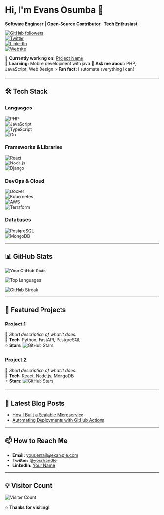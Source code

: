 # **Hi, I'm Evans Osumba** 👋  
**Software Engineer | Open-Source Contributor | Tech Enthusiast**  

[![GitHub followers](https://img.shields.io/github/followers/yourusername?style=social)](https://github.com/yourusername)  
[![Twitter](https://img.shields.io/twitter/follow/yourhandle?style=social)](https://twitter.com/yourhandle)  
[![LinkedIn](https://img.shields.io/badge/LinkedIn-Connect-blue)](https://linkedin.com/in/yourprofile)  
[![Website](https://img.shields.io/badge/Website-Portfolio-orange)](https://yourportfolio.com)  

🔭 **Currently working on:** [Project Name](https://github.com/galaxie/Eyeonic)  
🌱 **Learning:** Mobile development with java
💬 **Ask me about:** PHP, JavaScript, Web Design 
⚡ **Fun fact:** I automate everything I can!  

---

## **🛠️ Tech Stack**  

### **Languages**  
![PHP](https://img.shields.io/badge/-Python-3776AB?logo=python&logoColor=white)  
![JavaScript](https://img.shields.io/badge/-JavaScript-F7DF1E?logo=javascript&logoColor=black)  
![TypeScript](https://img.shields.io/badge/-TypeScript-3178C6?logo=typescript&logoColor=white)  
![Go](https://img.shields.io/badge/-Go-00ADD8?logo=go&logoColor=white)  

### **Frameworks & Libraries**  
![React](https://img.shields.io/badge/-React-61DAFB?logo=react&logoColor=black)  
![Node.js](https://img.shields.io/badge/-Node.js-339933?logo=node.js&logoColor=white)  
![Django](https://img.shields.io/badge/-Django-092E20?logo=django&logoColor=white)  

### **DevOps & Cloud**  
![Docker](https://img.shields.io/badge/-Docker-2496ED?logo=docker&logoColor=white)  
![Kubernetes](https://img.shields.io/badge/-Kubernetes-326CE5?logo=kubernetes&logoColor=white)  
![AWS](https://img.shields.io/badge/-AWS-232F3E?logo=amazon-aws&logoColor=white)  
![Terraform](https://img.shields.io/badge/-Terraform-623CE4?logo=terraform&logoColor=white)  

### **Databases**  
![PostgreSQL](https://img.shields.io/badge/-PostgreSQL-4169E1?logo=postgresql&logoColor=white)  
![MongoDB](https://img.shields.io/badge/-MongoDB-47A248?logo=mongodb&logoColor=white)  

---

## **📊 GitHub Stats**  

![Your GitHub Stats](https://github-readme-stats.vercel.app/api?username=yourusername&show_icons=true&theme=radical&hide_border=true)  

![Top Languages](https://github-readme-stats.vercel.app/api/top-langs/?username=yourusername&layout=compact&theme=radical&hide_border=true)  

![GitHub Streak](https://streak-stats.demolab.com/?user=yourusername&theme=radical&hide_border=true)  

---

## **🚀 Featured Projects**  

### **[Project 1](https://github.com/yourusername/project1)**  
📝 *Short description of what it does.*  
🔧 **Tech:** Python, FastAPI, PostgreSQL  
⭐ **Stars:** ![GitHub Stars](https://img.shields.io/github/stars/yourusername/project1?style=flat-square)  

### **[Project 2](https://github.com/yourusername/project2)**  
📝 *Short description of what it does.*  
🔧 **Tech:** React, Node.js, MongoDB  
⭐ **Stars:** ![GitHub Stars](https://img.shields.io/github/stars/yourusername/project2?style=flat-square)  

---

## **📝 Latest Blog Posts**  
- [How I Built a Scalable Microservice](https://yourblog.com/post1)  
- [Automating Deployments with GitHub Actions](https://yourblog.com/post2)  

---

## **📫 How to Reach Me**  
- **Email:** your.email@example.com  
- **Twitter:** [@yourhandle](https://twitter.com/yourhandle)  
- **LinkedIn:** [Your Name](https://linkedin.com/in/yourprofile)  

---

## **💡 Visitor Count**  
![Visitor Count](https://profile-counter.glitch.me/yourusername/count.svg)  

⭐ **Thanks for visiting!**  
